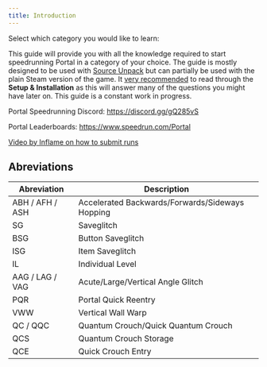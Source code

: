 ```yaml
---
title: Introduction
---
```


Select which category you would like to learn:

<!-- [Inbounds](/docs/inbounds) - [Inbounds No SLA](inboundsNoSLA) - [Glitchless](/docs/glitchless) - [Out Of Bounds](outOfBounds) TODO convert to list of chambers? -->

This guide will provide you with all the knowledge required to start speedrunning Portal in a category of your choice. The guide is mostly designed to be used with [Source Unpack](https://sourceunpack.gameabusefastcomplete.com/) but can partially be used with the plain Steam version of the game. It <u>very recommended</u> to read through the **Setup & Installation** as this will answer many of the questions you might have later on. This guide is a constant work in progress.

Portal Speedrunning Discord: https://discord.gg/gQ285vS

Portal Leaderboards: https://www.speedrun.com/Portal

[Video by Inflame on how to submit runs](https://youtu.be/dUfjKNDZkME)

## Abreviations

| Abreviation     | Description                                     |
| --------------- | ----------------------------------------------- |
| ABH / AFH / ASH | Accelerated Backwards/Forwards/Sideways Hopping |
| SG              | Saveglitch                                      |
| BSG             | Button Saveglitch                               |
| ISG             | Item Saveglitch                                 |
| IL              | Individual Level                                |
| AAG / LAG / VAG | Acute/Large/Vertical Angle Glitch               |
| PQR             | Portal Quick Reentry                            |
| VWW             | Vertical Wall Warp                              |
| QC / QQC        | Quantum Crouch/Quick Quantum Crouch             |
| QCS             | Quantum Crouch Storage                          |
| QCE             | Quick Crouch Entry                              |
